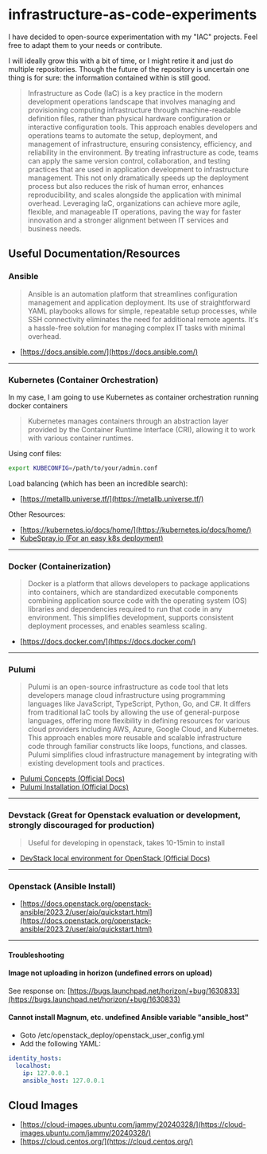# infrastructure-as-code-experiments

I have decided to open-source experimentation with my "IAC" projects. Feel free to adapt them to your needs or contribute.

I will ideally grow this with a bit of time, or I might retire it and just do multiple repositories. Though the future of the repository is uncertain one thing is for sure: the information contained within is still good.

> Infrastructure as Code (IaC) is a key practice in the modern development operations landscape that involves managing and provisioning computing infrastructure through machine-readable definition files, rather than physical hardware configuration or interactive configuration tools. This approach enables developers and operations teams to automate the setup, deployment, and management of infrastructure, ensuring consistency, efficiency, and reliability in the environment. By treating infrastructure as code, teams can apply the same version control, collaboration, and testing practices that are used in application development to infrastructure management. This not only dramatically speeds up the deployment process but also reduces the risk of human error, enhances reproducibility, and scales alongside the application with minimal overhead. Leveraging IaC, organizations can achieve more agile, flexible, and manageable IT operations, paving the way for faster innovation and a stronger alignment between IT services and business needs.

## Useful Documentation/Resources 

### Ansible

> Ansible is an automation platform that streamlines configuration management and application deployment. Its use of straightforward YAML playbooks allows for simple, repeatable setup processes, while SSH connectivity eliminates the need for additional remote agents. It's a hassle-free solution for managing complex IT tasks with minimal overhead.

- [https://docs.ansible.com/](https://docs.ansible.com/)

---

### Kubernetes (Container Orchestration)

In my case, I am going to use Kubernetes as container orchestration running docker containers

> Kubernetes manages containers through an abstraction layer provided by the Container Runtime Interface (CRI), allowing it to work with various container runtimes.

Using conf files:
```bash
export KUBECONFIG=/path/to/your/admin.conf
```

Load balancing (which has been an incredible search):
- [https://metallb.universe.tf/](https://metallb.universe.tf/)

Other Resources:

- [https://kubernetes.io/docs/home/](https://kubernetes.io/docs/home/)
- [KubeSpray.io (For an easy k8s deployment)](https://kubespray.io/#/)

---

### Docker (Containerization)

> Docker is a platform that allows developers to package applications into containers, which are standardized executable components combining application source code with the operating system (OS) libraries and dependencies required to run that code in any environment. This simplifies development, supports consistent deployment processes, and enables seamless scaling.

- [https://docs.docker.com/](https://docs.docker.com/)

---

### Pulumi

> Pulumi is an open-source infrastructure as code tool that lets developers manage cloud infrastructure using programming languages like JavaScript, TypeScript, Python, Go, and C#. It differs from traditional IaC tools by allowing the use of general-purpose languages, offering more flexibility in defining resources for various cloud providers including AWS, Azure, Google Cloud, and Kubernetes. This approach enables more reusable and scalable infrastructure code through familiar constructs like loops, functions, and classes. Pulumi simplifies cloud infrastructure management by integrating with existing development tools and practices.

- [Pulumi Concepts (Official Docs)](https://www.pulumi.com/docs/concepts/)
- [Pulumi Installation (Official Docs)](https://www.pulumi.com/registry/packages/openstack/installation-configuration/)

---

### Devstack (Great for Openstack evaluation or development, strongly discouraged for production)
> Useful for developing in openstack, takes 10-15min to install

- [DevStack local environment for OpenStack (Official Docs)](https://docs.openstack.org/devstack/latest/)

---

### Openstack (Ansible Install)

- [https://docs.openstack.org/openstack-ansible/2023.2/user/aio/quickstart.html](https://docs.openstack.org/openstack-ansible/2023.2/user/aio/quickstart.html)

---

#### Troubleshooting

#### Image not uploading in horizon (undefined errors on upload)
See response on: [https://bugs.launchpad.net/horizon/+bug/1630833](https://bugs.launchpad.net/horizon/+bug/1630833)

#### Cannot install Magnum, etc. undefined Ansible variable "ansible_host"
- Goto /etc/openstack_deploy/openstack_user_config.yml
- Add the following YAML:
```YAML
identity_hosts:
  localhost:
    ip: 127.0.0.1
    ansible_host: 127.0.0.1
```

## Cloud Images

- [https://cloud-images.ubuntu.com/jammy/20240328/](https://cloud-images.ubuntu.com/jammy/20240328/)
- [https://cloud.centos.org/](https://cloud.centos.org/)
